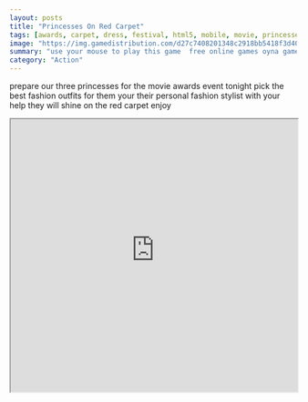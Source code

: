 ```yaml
---
layout: posts
title: "Princesses On Red Carpet"
tags: [awards, carpet, dress, festival, html5, mobile, movie, princesses, red, free, online, games, oyna, game, free, games, play, play, games]
image: "https://img.gamedistribution.com/d27c7408201348c2918bb5418f3d40eb.jpg"
summary: "use your mouse to play this game  free online games oyna game free games play play games"
category: "Action"
---
```


prepare our three princesses for the movie awards event tonight pick the best fashion outfits for them your their personal fashion stylist with your help they will shine on the red carpet enjoy

<iframe width="100%" height="480px;" src="https://html5.gamedistribution.com/d27c7408201348c2918bb5418f3d40eb/"></iframe>
